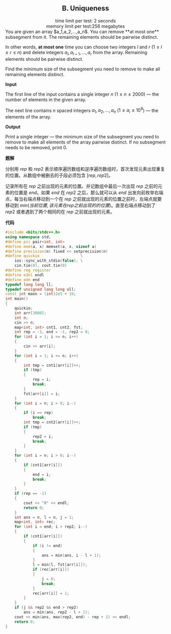 <h2 style="text-align:center">B. Uniqueness</h2>
<center>time limit per test: 2 seconds</center>
<center>memory limit per test:256 megabytes</center>
You are given an array $a_1,a_2,…,a_n$. You can remove **at most one** subsegment from it. The remaining elements should be pairwise distinct.

In other words, **at most one** time you can choose two integers $l$ and $r$ ($1≤l≤r≤n$) and delete integers $a_l,a_{l+1},…,a_r$ from the array. Remaining elements should be pairwise distinct.

Find the minimum size of the subsegment you need to remove to make all remaining elements distinct.

**Input**

The first line of the input contains a single integer $n$ ($1≤n≤2000$) — the number of elements in the given array.

The next line contains $n$ spaced integers $a_1,a_2,…,a_n$ ($1≤a_i≤10^9$) — the elements of the array.

**Output**

Print a single integer — the minimum size of the subsegment you need to remove to make all elements of the array pairwise distinct. If no subsegment needs to be removed, print $0$.

**题解**

分别用 $rep$ 和 $rep2$ 表示顺序遍历数组和逆序遍历数组时，首次发现元素出现重复的位置。从数组中被删去的子段必须包含 $[rep,rep2]$。

记录所有在 $rep$ 之前出现的元素的位置。并记数组中最后一次出现 $rep$ 之前的元素的位置是 $end$。如果 $end$ 在 $rep2$ 之后，那么就可以从 $end$ 出发向前枚举右端点，每当右端点移动到一个在 $rep$ 之前就出现的元素的位置之前时，左端点就要移动到 $min(当前位置, 该元素在rep之前出现的的位置)$。直至右端点移动到了 $rep2$ 或者遇到了两个相同的在 $rep$ 之前就出现的元素。

**代码**

```c++
#include <bits/stdc++.h>
using namespace std;
#define pii pair<int, int>
#define mem(a, x) memset(a, x, sizeof a)
#define precision(n) fixed << setprecision(n)
#define quickio                  \
    ios::sync_with_stdio(false); \
    cin.tie(0), cout.tie(0)
#define reg register
#define ednl endl
#define edn end
typedef long long ll;
typedef unsigned long long ull;
const int maxn = (int)2e5 + 10;
int main()
{
    quickio;
    int arr[3000];
    int n;
    cin >> n;
    map<int, int> cnt1, cnt2, fst;
    int rep = -1, end = -1, rep2 = 0;
    for (int i = 1; i <= n; i++)
    {
        cin >> arr[i];
    }
    for (int i = 1; i <= n; i++)
    {
        int tmp = cnt1[arr[i]]++;
        if (tmp)
        {
            rep = i;
            break;
        }
        fst[arr[i]] = i;
    }
    for (int i = n; i > 0; i--)
    {
        if (i == rep)
            break;
        int tmp = cnt2[arr[i]]++;
        if (tmp)
        {
            rep2 = i;
            break;
        }
    }
    for (int i = n; i > 0; i--)
    {
        if (cnt1[arr[i]])
        {
            end = i;
            break;
        }
    }
    if (rep == -1)
    {
        cout << "0" << endl;
        return 0;
    }
    int ans = n, l = n, j = 1;
    map<int, int> rec;
    for (int i = end; i > rep2; i--)
    {
        if (cnt1[arr[i]])
        {
            if (i != end)
            {
                ans = min(ans, i - l + 1);
            }
            l = min(l, fst[arr[i]]);
            if (rec[arr[i]])
            {
                j = 0;
                break;
            }
            rec[arr[i]] = 1;
        }
    }
    if (j && rep2 && end > rep2)
        ans = min(ans, rep2 - l + 1);
    cout << min(ans, max(rep2, end) - rep + 1) << endl;
    return 0;
}
```

